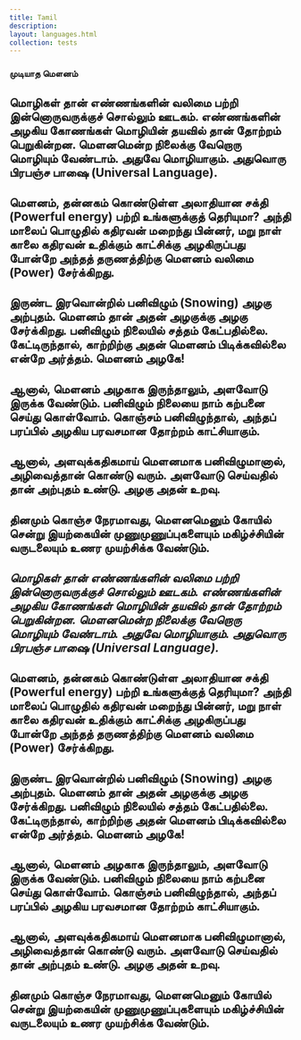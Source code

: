 ```yaml
---
title: Tamil
description:
layout: languages.html
collection: tests
---
```



### முடியாத மௌனம்


## மொழிகள் தான் எண்ணங்களின் வலிமை பற்றி இன்னொருவருக்குச் சொல்லும் ஊடகம். எண்ணங்களின் அழகிய கோணங்கள் மொழியின் தயவில் தான் தோற்றம் பெறுகின்றன. மெளனமென்ற நிலைக்கு  வேறொரு மொழியும் வேண்டாம். அதுவே மொழியாகும். அதுவொரு பிரபஞ்ச பாஷை (Universal Language).
## மெளனம், தன்னகம் கொண்டுள்ள அலாதியான சக்தி (Powerful energy) பற்றி உங்களுக்குத் தெரியுமா? அந்தி மாலைப் பொழுதில் கதிரவன் மறைந்து பின்னர், மறு நாள் காலை கதிரவன் உதிக்கும் காட்சிக்கு அழகிருப்பது போன்றே அந்தத் தருணத்திற்கு மெளனம் வலிமை (Power) சேர்க்கிறது.
## இருண்ட இரவொன்றில் பனிவிழும் (Snowing) அழகு அற்புதம். மெளனம் தான் அதன் அழகுக்கு அழகு சேர்க்கிறது. பனிவிழும் நிலையில் சத்தம் கேட்பதில்லை. கேட்டிருந்தால், காற்றிற்கு அதன் மெளனம் பிடிக்கவில்லை என்றே அர்த்தம்.  மெளனம் அழகே!
## ஆனால், மெளனம் அழகாக இருந்தாலும், அளவோடு இருக்க வேண்டும். பனிவிழும் நிலையை நாம் கற்பனை செய்து கொள்வோம். கொஞ்சம் பனிவிழுந்தால், அந்தப் பரப்பில் அழகிய பரவசமான தோற்றம் காட்சியாகும்.
## ஆனால், அளவுக்கதிகமாய் மெளனமாக பனிவிழுமானால், அழிவைத்தான் கொண்டு வரும். அளவோடு செய்வதில் தான் அற்புதம் உண்டு. அழகு அதன் உறவு.
## தினமும் கொஞ்ச நேரமாவது, மெளனமெனும் கோயில் சென்று இயற்கையின் முணுமுணுப்புகளையும் மகிழ்ச்சியின் வருடலையும் உணர முயற்சிக்க வேண்டும்.


## *மொழிகள் தான் எண்ணங்களின் வலிமை பற்றி இன்னொருவருக்குச் சொல்லும் ஊடகம். எண்ணங்களின் அழகிய கோணங்கள் மொழியின் தயவில் தான் தோற்றம் பெறுகின்றன. மெளனமென்ற நிலைக்கு  வேறொரு மொழியும் வேண்டாம். அதுவே மொழியாகும். அதுவொரு பிரபஞ்ச பாஷை (Universal Language).*
## மெளனம், தன்னகம் கொண்டுள்ள அலாதியான சக்தி (Powerful energy) பற்றி உங்களுக்குத் தெரியுமா? அந்தி மாலைப் பொழுதில் கதிரவன் மறைந்து பின்னர், மறு நாள் காலை கதிரவன் உதிக்கும் காட்சிக்கு அழகிருப்பது போன்றே அந்தத் தருணத்திற்கு மெளனம் வலிமை (Power) சேர்க்கிறது.
## இருண்ட இரவொன்றில் பனிவிழும் (Snowing) அழகு அற்புதம். மெளனம் தான் அதன் அழகுக்கு அழகு சேர்க்கிறது. பனிவிழும் நிலையில் சத்தம் கேட்பதில்லை. கேட்டிருந்தால், காற்றிற்கு அதன் மெளனம் பிடிக்கவில்லை என்றே அர்த்தம்.  மெளனம் அழகே!
## ஆனால், மெளனம் அழகாக இருந்தாலும், அளவோடு இருக்க வேண்டும். பனிவிழும் நிலையை நாம் கற்பனை செய்து கொள்வோம். கொஞ்சம் பனிவிழுந்தால், அந்தப் பரப்பில் அழகிய பரவசமான தோற்றம் காட்சியாகும்.
## ஆனால், அளவுக்கதிகமாய் மெளனமாக பனிவிழுமானால், அழிவைத்தான் கொண்டு வரும். அளவோடு செய்வதில் தான் அற்புதம் உண்டு. அழகு அதன் உறவு.
## தினமும் கொஞ்ச நேரமாவது, மெளனமெனும் கோயில் சென்று இயற்கையின் முணுமுணுப்புகளையும் மகிழ்ச்சியின் வருடலையும் உணர முயற்சிக்க வேண்டும்.
